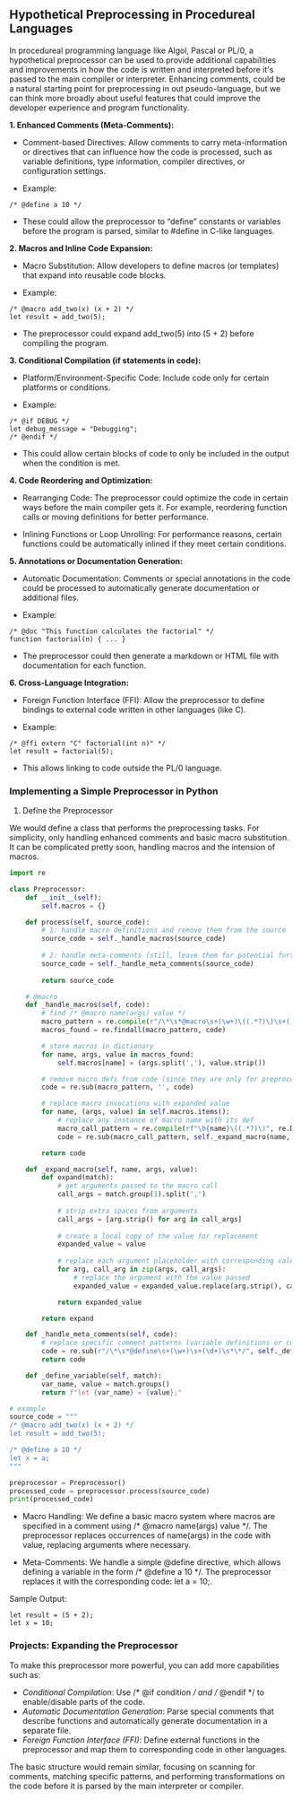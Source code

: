 
## Hypothetical Preprocessing in Procedureal Languages

In procedureal programming language like Algol, Pascal or PL/0, a hypothetical
preprocessor can be used to provide additional capabilities and improvements in
how the code is written and interpreted before it's passed to the main compiler
or interpreter. Enhancing comments, could be a natural starting point for
preprocessing in out pseudo-language, but we can think more broadly about useful
features that could improve the developer experience and program functionality.


__1. Enhanced Comments (Meta-Comments):__

- Comment-based Directives: Allow comments to carry meta-information or directives that can
  influence how the code is processed, such as variable definitions, type information,
  compiler directives, or configuration settings.

- Example:
```
/* @define a 10 */
```

- These could allow the preprocessor to “define” constants or variables before the program
  is parsed, similar to #define in C-like languages.


__2. Macros and Inline Code Expansion:__

- Macro Substitution: Allow developers to define macros (or templates) that expand into
  reusable code blocks.

- Example:
```
/* @macro add_two(x) (x + 2) */
let result = add_two(5);
```

- The preprocessor could expand add_two(5) into (5 + 2) before compiling the program.


__3. Conditional Compilation (if statements in code):__

- Platform/Environment-Specific Code: Include code only for certain platforms or conditions.

- Example:
```
/* @if DEBUG */
let debug_message = "Debugging";
/* @endif */
```

- This could allow certain blocks of code to only be included in the output when the condition is met.


__4. Code Reordering and Optimization:__

- Rearranging Code: The preprocessor could optimize the code in certain ways before the main
  compiler gets it. For example, reordering function calls or moving definitions for better
  performance.

- Inlining Functions or Loop Unrolling: For performance reasons, certain functions could be
  automatically inlined if they meet certain conditions.


__5. Annotations or Documentation Generation:__

- Automatic Documentation: Comments or special annotations in the code could be processed to
  automatically generate documentation or additional files.

- Example:
```
/* @doc "This function calculates the factorial" */
function factorial(n) { ... }
```
- The preprocessor could then generate a markdown or HTML file with documentation for each function.


__6. Cross-Language Integration:__

- Foreign Function Interface (FFI): Allow the preprocessor to define bindings to external code
  written in other languages (like C).

- Example:
```
/* @ffi extern "C" factorial(int n)" */
let result = factorial(5);
```

- This allows linking to code outside the PL/0 language.


### Implementing a Simple Preprocessor in Python

1. Define the Preprocessor

We would define a class that performs the preprocessing tasks. For simplicity, only handling
enhanced comments and basic macro substitution. It can be complicated pretty soon, handling
macros and the intension of macros.

```python
import re

class Preprocessor:
    def __init__(self):
        self.macros = {}

    def process(self, source_code):
        # 1: handle macro definitions and remove them from the source
        source_code = self._handle_macros(source_code)
        
        # 2: handle meta-comments (still, leave them for potential further processing)
        source_code = self._handle_meta_comments(source_code)
        
        return source_code

    # @macro
    def _handle_macros(self, code):
        # find /* @macro name(args) value */
        macro_pattern = re.compile(r"/\*\s*@macro\s+(\w+)\((.*?)\)\s+(.+?)\s*\*/", re.DOTALL)
        macros_found = re.findall(macro_pattern, code)

        # store macros in dictionary
        for name, args, value in macros_found:
            self.macros[name] = (args.split(','), value.strip())

        # remove macro defs from code (since they are only for preprocessing)
        code = re.sub(macro_pattern, '', code)

        # replace macro invocations with expanded value
        for name, (args, value) in self.macros.items():
            # replace any instance of macro name with its def
            macro_call_pattern = re.compile(rf"\b{name}\((.*?)\)", re.DOTALL)
            code = re.sub(macro_call_pattern, self._expand_macro(name, args, value), code)

        return code

    def _expand_macro(self, name, args, value):
        def expand(match):
            # get arguments passed to the macro call
            call_args = match.group(1).split(',')
            
            # strip extra spaces from arguments
            call_args = [arg.strip() for arg in call_args]
            
            # create a local copy of the value for replacement
            expanded_value = value
            
            # replace each argument placeholder with corresponding value
            for arg, call_arg in zip(args, call_args):
                # replace the argument with the value passed
                expanded_value = expanded_value.replace(arg.strip(), call_arg)

            return expanded_value

        return expand

    def _handle_meta_comments(self, code):
        # replace specific comment patterns (variable definitions or conditional compilation)
        code = re.sub(r"/\*\s*@define\s+(\w+)\s+(\d+)\s*\*/", self._define_variable, code)
        return code

    def _define_variable(self, match):
        var_name, value = match.groups()
        return f"let {var_name} = {value};"

# example
source_code = """
/* @macro add_two(x) (x + 2) */
let result = add_two(5);

/* @define a 10 */
let x = a;
"""

preprocessor = Preprocessor()
processed_code = preprocessor.process(source_code)
print(processed_code)
```


- Macro Handling: We define a basic macro system where macros are specified in a comment
  using /* @macro name(args) value */. The preprocessor replaces occurrences of name(args)
  in the code with value, replacing arguments where necessary.

- Meta-Comments: We handle a simple @define directive, which allows defining a variable in
  the form /* @define a 10 */. The preprocessor replaces it with the corresponding code: let a = 10;.


Sample Output:

```
let result = (5 + 2);
let x = 10;
```

### Projects: Expanding the Preprocessor

To make this preprocessor more powerful, you can add more capabilities such as:
- *Conditional Compilation*: Use /* @if condition */ and /* @endif */ to enable/disable
  parts of the code.
- *Automatic Documentation Generation*: Parse special comments that describe functions
  and automatically generate documentation in a separate file.
- *Foreign Function Interface (FFI)*: Define external functions in the preprocessor
  and map them to corresponding code in other languages.

The basic structure would remain similar, focusing on scanning for comments, matching
specific patterns, and performing transformations on the code before it is parsed by
the main interpreter or compiler.
